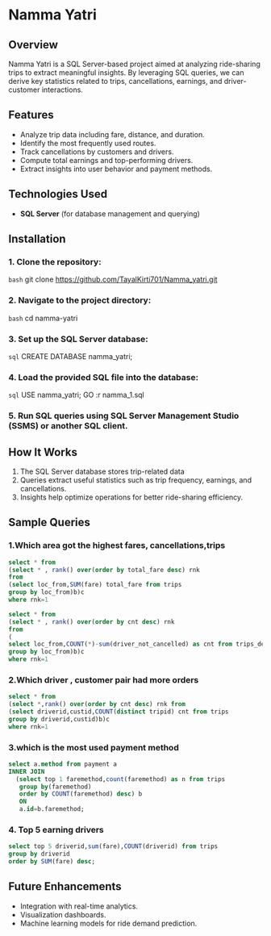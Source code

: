 # Namma Yatri

## Overview
Namma Yatri is a SQL Server-based project aimed at analyzing ride-sharing trips to extract meaningful insights. By leveraging SQL queries, we can derive key statistics related to trips, cancellations, earnings, and driver-customer interactions.

## Features
- Analyze trip data including fare, distance, and duration.
- Identify the most frequently used routes.
- Track cancellations by customers and drivers.
- Compute total earnings and top-performing drivers.
- Extract insights into user behavior and payment methods.

## Technologies Used
- **SQL Server** (for database management and querying)

## Installation
### 1. Clone the repository:
  ```bash```
  git clone https://github.com/TayalKirti701/Namma_yatri.git
### 2. Navigate to the project directory:
  ```bash```
  cd namma-yatri
### 3. Set up the SQL Server database:
  ```sql```
  CREATE DATABASE namma_yatri;
### 4. Load the provided SQL file into the database:
  ```sql```
 USE namma_yatri;
 GO
 :r namma_1.sql
### 5. Run SQL queries using SQL Server Management Studio (SSMS) or another SQL client.

## How It Works
1. The SQL Server database stores trip-related data
2. Queries extract useful statistics such as trip frequency, earnings, and cancellations.
3. Insights help optimize operations for better ride-sharing efficiency.

## Sample Queries

### 1.Which area got the highest fares, cancellations,trips
```sql
select * from
(select * , rank() over(order by total_fare desc) rnk
from
(select loc_from,SUM(fare) total_fare from trips
group by loc_from)b)c
where rnk=1

select * from
(select * , rank() over(order by cnt desc) rnk
from
(
select loc_from,COUNT(*)-sum(driver_not_cancelled) as cnt from trips_details
group by loc_from)b)c
where rnk=1
```

### 2.Which driver , customer pair had more orders
```sql
select * from
(select *,rank() over(order by cnt desc) rnk from
(select driverid,custid,COUNT(distinct tripid) cnt from trips
group by driverid,custid)b)c
where rnk=1

```
### 3.which is the most used payment method 
```sql
select a.method from payment a
INNER JOIN
  (select top 1 faremethod,count(faremethod) as n from trips
   group by(faremethod)
   order by COUNT(faremethod) desc) b
   ON 
   a.id=b.faremethod;

```   
### 4. Top 5 earning drivers   
```sql
select top 5 driverid,sum(fare),COUNT(driverid) from trips
group by driverid
order by SUM(fare) desc;
```
## Future Enhancements

- Integration with real-time analytics.
- Visualization dashboards.
- Machine learning models for ride demand prediction.


   
   


